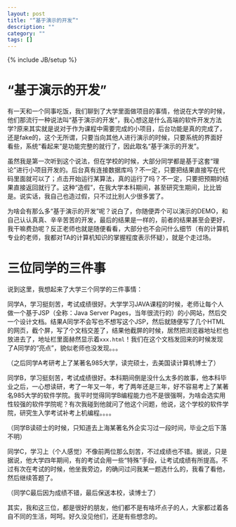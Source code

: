 ```yaml
---
layout: post
title: "“基于演示的开发”"
description: ""
category: ""
tags: []
---
```

{% include JB/setup %}

“基于演示的开发”
==================

有一天和一个同事吃饭，我们聊到了大学里面做项目的事情，他说在大学的时候，他们那流行一种说法叫“基于演示的开发”，我心想这是什么高端的软件开发方法学?原来其实就是说对于作为课程中需要完成的小项目，后台功能是真的完成了，还是fake的，这个无所谓，只要当向其他人进行演示的时候，只要系统的界面好看些，系统“看起来”是功能完整的就行了，因此取名“基于演示的开发”。

虽然我是第一次听到这个说法，但在学校的时候，大部分同学都是基于这套“理论”进行小项目开发的。后台真有连接数据库吗？不一定，只要把结果直接写在代码里面就可以了；点击开始运行某算法，真的运行了吗？不一定，只要把预期的结果直接返回就行了。这种“造假”，在我大学本科期间，甚至研究生期间，比比皆是。说实话，我自己也造过假，只不过比别人少很多罢了。

 为啥会有那么多“基于演示的开发”呢？说白了，你随便弄个可以演示的DEMO，和自己认认真真、辛辛苦苦的开发，最后的结果是一样的，前者的结果甚至会更好，我干嘛费劲呢？反正老师也就是随便看看，大部分也不会问什么细节（有的计算机专业的老师，我都对TA的计算机知识的掌握程度表示怀疑），就是个走过场。

三位同学的三件事
=================

说到这里，我想起来了大学三个同学的三件事情：

同学A，学习挺刻苦，考试成绩很好。大学学习JAVA课程的时候，老师让每个人做一个基于JSP（全称：Java Server Pages，当年很流行的）的小网站，然后交一个设计文档。结果A同学不会写也不想写这个JSP，然后就随便写了几个HTML的网页，截个屏，写了个文档交差了，结果他截屏的时候，居然把浏览器地址栏也放进去了，地址栏里面赫然显示着`xxx.html`！我们在这个文档发回来的时候发现了A同学的“亮点”，貌似老师也没发现。。。

（之后同学A考研考上了某著名985大学，读完硕士，去美国读计算机博士了）

同学B，学习挺刻苦，考试成绩很好。本科期间倒是没什么太多的故事，他本科毕业之后，一心想读研，考了一年又一年，考了两年还是三年，好不容易考上了某著名985大学的软件学院。我平时觉得同学B编程能力也不是很强啊，为啥会选实用性较强的软件学院呢？有次我碰到他就问了他这个问题，他说，这个学校的软件学院，研究生入学考试补考上机编程。。。。

（同学B读硕士的时候，只知道去上海某著名外企实习过一段时间，毕业之后下落不明）

同学C，学习上（个人感觉）不像前两位那么刻苦，不过成绩也不错。据说，只是据说，他大学四年期间，有的考试会用一些“特殊”手段，让考试成绩有所提高。不过有次在考试的时候，他坐我旁边，的确问过问我某一题选什么的，我看了看他，然后继续答题了。

（同学C最后因为成绩不错，最后保送本校，读博士了）

其实，我和这三位，都是很好的朋友，他们都不是有啥坏点子的人，大家都过着各自不同的生活，呵呵。好久没见他们，还是有些想念的。


